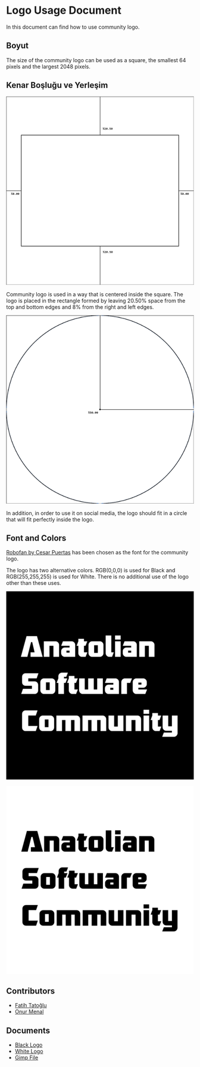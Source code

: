 # Logo Usage Document

In this document can find how to use community logo.

## Boyut

The size of the community logo can be used as a square, the smallest 64 pixels and the largest 2048 pixels.

## Kenar Boşluğu ve Yerleşim

![Logo Margins](logo_final_rectangle.png)

Community logo is used in a way that is centered inside the square. The logo is placed in the rectangle formed by leaving 20.50% space from the top and bottom edges and 8% from the right and left edges.

![Logo inside the Circle](logo_final_circle.png)

In addition, in order to use it on social media, the logo should fit in a circle that will fit perfectly inside the logo.

## Font and Colors

[Robofan by Cesar Puertas](https://www.dafont.com/robofan.font) has been chosen as the font for the community logo.

The logo has two alternative colors. RGB(0,0,0) is used for Black and RGB(255,255,255) is used for White. There is no additional use of the logo other than these uses.

![Black Logo](logo_final_black.png)

![White Logo](logo_final_white.png)

## Contributors

- [Fatih Tatoğlu](https://github.com/fatihtatoglu)
- [Onur Menal](https://github.com/onurmenal)

## Documents

- [Black Logo](logo_final_black.png)
- [White Logo](logo_final_white.png)
- [Gimp File](logo_final.xcf)
